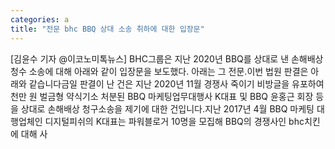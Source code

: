 ```yaml
---
categories: a
title: "전문 bhc BBQ 상대 소송 취하에 대한 입장문"
---
```

[김윤수 기자 @이코노미톡뉴스] BHC그룹은 지난 2020년 BBQ를 상대로 낸 손해배상 청수 소송에 대해 아래와 같이 입장문을 보도했다. 아래는 그 전문.이번 법원 판결은 아래와 같습니다금일 판결이 난 건은 지난 2020년 11월 경쟁사 죽이기 비방글을 유포하여 천만 원 벌금형 약식기소 처분된 BBQ 마케팅업무대행사 K대표 및 BBQ 윤홍근 회장 등을 상대로 손해배상 청구소송을 제기에 대한 건입니다.지난 2017년 4월 BBQ 마케팅 대행업체인 디지털피쉬의 K대표는 파워블로거 10명을 모집해 BBQ의 경쟁사인 bhc치킨에 대해 사